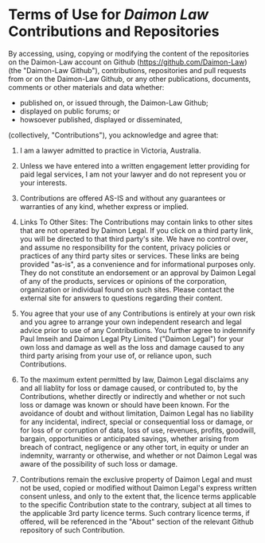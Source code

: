 # Terms of Use for *Daimon Law* Contributions and Repositories

By accessing, using, copying or modifying the content of the repositories on the Daimon-Law account on Github (https://github.com/Daimon-Law) (the "Daimon-Law Github"), contributions, repositories and pull requests from or on the Daimon-Law Github, or any other publications, documents, comments or other materials and data whether: 

- published on, or issued through, the Daimon-Law Github;
- displayed on public forums; or
- howsoever published, displayed or disseminated,

(collectively, "Contributions"), you acknowledge and agree that:

1. I am a lawyer admitted to practice in Victoria, Australia.

2. Unless we have entered into a written engagement letter providing for paid legal services, I am not your lawyer and do not represent you or your interests. 

3. Contributions are offered AS-IS and without any guarantees or warranties of any kind, whether express or implied. 

4. Links To Other Sites: The Contributions may contain links to other sites that are not operated by Daimon Legal. If you click on a third party link, you will be directed to that third party's site. We have no control over, and assume no responsibility for the content, privacy policies or practices of any third party sites or services. These links are being provided "as-is", as a convenience and for informational purposes only. They do not constitute an endorsement or an approval by Daimon Legal of any of the products, services or opinions of the corporation, organization or individual found on such sites. Please contact the external site for answers to questions regarding their content.

5. You agree that your use of any Contributions is entirely at your own risk and you agree to arrange your own independent research and legal advice prior to use of any Contributions. You further agree to indemnify Paul Imseih and Daimon Legal Pty Limited ("Daimon Legal") for your own loss and damage as well as the loss and damage caused to any third party arising from your use of, or reliance upon, such Contributions.

6. To the maximum extent permitted by law, Daimon Legal disclaims any and all liablity for loss or damage caused, or contributed to, by the Contributions, whether directly or indirectly and whether or not such loss or damage was known or should have been known. For the avoidance of doubt and without limitation, Daimon Legal has no liability for any incidental, indirect, special or consequential loss or damage, or for loss of or corruption of data, loss of use, revenues, profits, goodwill, bargain, opportunities or anticipated savings, whether arising from breach of contract, negligence or any other tort, in equity or under an indemnity, warranty or otherwise, and whether or not Daimon Legal was aware of the possibility of such loss or damage.

7. Contributions remain the exclusive property of Daimon Legal and must not be used, copied or modified without Daimon Legal's express written consent unless, and only to the extent that, the licence terms applicable to the specific Contribution state to the contrary, subject at all times to the applicable 3rd party licence terms. Such contrary licence terms, if offered, will be referenced in the "About" section of the relevant Github repository of such Contribution.
